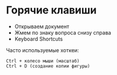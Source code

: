 # Горячие клавиши
* Открываем документ
* Жмем по знаку вопроса снизу справа
* Keyboard Shortcuts

Часто используемые хоткеи:

    Ctrl + колесо мыши (масштаб)
    Ctrl + D (создание копии фигуры)